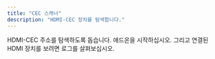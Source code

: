 ```yaml
---
title: "CEC 스캐너"
description: "HDMI-CEC 장치를 탐색합니다."
---
```


HDMI-CEC 주소를 탐색하도록 돕습니다. 애드온을 시작하십시오. 그리고 연결된 HDMI 장치를 보려면 로그를 살펴보십시오.
